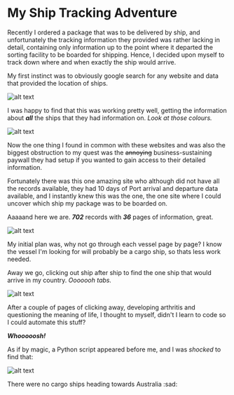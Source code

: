 # My Ship Tracking Adventure

Recently I ordered a package that was to be delivered by ship, and unfortunately the tracking information they provided was rather lacking in detail, containing only information up to the point where it departed the sorting facility to be boarded for shipping. Hence, I decided upon myself to track down where and when exactly the ship would arrive.

My first instinct was to obviously google search for any website and data that provided the location of ships.

![alt text](https://github.com/denzelmok/python-projects/blob/main/python-ship-finder/images/search.png)

I was happy to find that this was working pretty well, getting the information about ***all*** the ships that they had information on.
*Look at those colours.*

![alt text](https://github.com/denzelmok/python-projects/blob/main/python-ship-finder/images/map.png)

Now the one thing I found in common with these websites and was also the biggest obstruction to my quest was the ~~annoying~~ business-sustaining paywall they had setup if you wanted to gain access to their detailed information.

Fortunately there was this one amazing site who although did not have all the records available, they had 10 days of Port arrival and departure data available, and I instantly knew this was the one, the one site where I could uncover which ship my package was to be boarded on.

Aaaaand here we are. ***702*** records with ***36*** pages of information, great.

![alt text](https://github.com/denzelmok/python-projects/blob/main/python-ship-finder/images/data.png)

My initial plan was, why not go through each vessel page by page? I know the vessel I'm looking for will probably be a cargo ship, so thats less work needed.

Away we go, clicking out ship after ship to find the one ship that would arrive in my country. *Ooooooh tabs.*

![alt text](https://github.com/denzelmok/python-projects/blob/main/python-ship-finder/images/tabs.png)

After a couple of pages of clicking away, developing arthritis and questioning the meaning of life, I thought to myself, didn't I learn to code so I could automate this stuff?

***Whooooosh!***

As if by magic, a Python script appeared before me, and I was *shocked* to find that:

![alt text](https://github.com/denzelmok/python-projects/blob/main/python-ship-finder/images/result.png)

There were no cargo ships heading towards Australia :sad:
